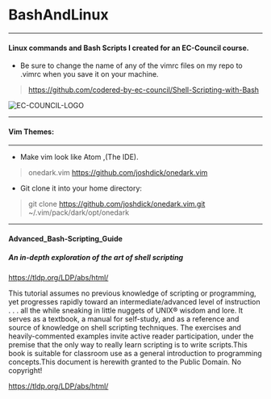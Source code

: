 # BashAndLinux
---

#### Linux commands and Bash Scripts I created for an EC-Council course. 
- Be sure to change the name of any of the vimrc files on my repo to .vimrc when you save it on your machine.

>https://github.com/codered-by-ec-council/Shell-Scripting-with-Bash

![EC-COUNCIL-LOGO](https://user-images.githubusercontent.com/46334926/152244010-673a77a5-4309-4eba-b9d5-719d9af98e06.png)

---

#### Vim Themes:
---

- Make vim look like Atom ,(The IDE). 
>onedark.vim
>https://github.com/joshdick/onedark.vim

- Git clone it into your home directory:
>git clone https://github.com/joshdick/onedark.vim.git   ~/.vim/pack/dark/opt/onedark

---

#### Advanced_Bash-Scripting_Guide
##### An in-depth exploration of the art of shell scripting

https://tldp.org/LDP/abs/html/

This tutorial assumes no previous knowledge of scripting or programming,
yet progresses rapidly toward an intermediate/advanced level of instruction . . . 
all the while sneaking in little nuggets of UNIX® wisdom and lore. 
It serves as a textbook, a manual for self-study, and as a reference and source of knowledge on shell scripting techniques.
The exercises and heavily-commented examples invite active reader participation, under the premise that the only way to really learn scripting is to write scripts.This book is suitable for classroom use as a general introduction to programming concepts.This document is herewith granted to the Public Domain. No copyright!

https://tldp.org/LDP/abs/html/
